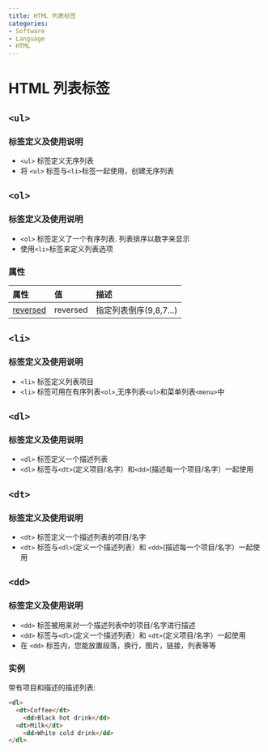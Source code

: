 ```yaml
---
title: HTML 列表标签
categories:
- Software
- Language
- HTML
---
```

# HTML 列表标签

## `<ul>`

### 标签定义及使用说明

- `<ul>` 标签定义无序列表
- 将 `<ul>` 标签与`<li>`标签一起使用，创建无序列表

## `<ol>`

### 标签定义及使用说明

- `<ol>` 标签定义了一个有序列表. 列表排序以数字来显示
- 使用`<li>`标签来定义列表选项

### 属性

| 属性                                                         | 值       | 描述                   |
| :----------------------------------------------------------- | :------- | :--------------------- |
| [reversed](https://www.runoob.com/tags/att-ol-reversed.html) | reversed | 指定列表倒序(9,8,7...) |

## `<li>`

### 标签定义及使用说明

- `<li>` 标签定义列表项目
- `<li>` 标签可用在有序列表`<ol>`,无序列表`<ul>`和菜单列表`<menu>`中

## `<dl>`

### 标签定义及使用说明

- `<dl>` 标签定义一个描述列表
- `<dl>` 标签与`<dt>`(定义项目/名字）和`<dd>`(描述每一个项目/名字）一起使用

## `<dt>`

### 标签定义及使用说明

- `<dt>` 标签定义一个描述列表的项目/名字
- `<dt>` 标签与`<dl>`(定义一个描述列表）和 `<dd>`(描述每一个项目/名字）一起使用

## `<dd>`

### 标签定义及使用说明

- `<dd>` 标签被用来对一个描述列表中的项目/名字进行描述
- `<dd>` 标签与`<dl>`(定义一个描述列表）和 `<dt>`(定义项目/名字）一起使用
- 在 `<dd>` 标签内，您能放置段落，换行，图片，链接，列表等等

### 实例

带有项目和描述的描述列表:

```html
<dl>
  <dt>Coffee</dt>
    <dd>Black hot drink</dd>
  <dt>Milk</dt>
    <dd>White cold drink</dd>
</dl>
```

